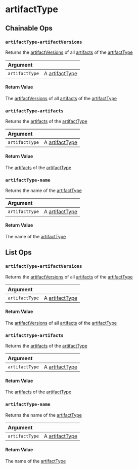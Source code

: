 # artifactType

## Chainable Ops
<h3 id="artifactType-artifactVersions"><code>artifactType-artifactVersions</code></h3>

Returns the [artifactVersions](https://docs.wandb.ai/ref/weave//artifact-version) of all [artifacts](https://docs.wandb.ai/ref/weave//artifact) of the [artifactType](https://docs.wandb.ai/ref/weave//artifact-type)

| Argument |  | 
| :--- | :--- |
| `artifactType` | A [artifactType](https://docs.wandb.ai/ref/weave//artifact-type) |

#### Return Value
The [artifactVersions](https://docs.wandb.ai/ref/weave//artifact-version) of all [artifacts](https://docs.wandb.ai/ref/weave//artifact) of the [artifactType](https://docs.wandb.ai/ref/weave//artifact-type)

<h3 id="artifactType-artifacts"><code>artifactType-artifacts</code></h3>

Returns the [artifacts](https://docs.wandb.ai/ref/weave//artifact) of the [artifactType](https://docs.wandb.ai/ref/weave//artifact-type)

| Argument |  | 
| :--- | :--- |
| `artifactType` | A [artifactType](https://docs.wandb.ai/ref/weave//artifact-type) |

#### Return Value
The [artifacts](https://docs.wandb.ai/ref/weave//artifact) of the [artifactType](https://docs.wandb.ai/ref/weave//artifact-type)

<h3 id="artifactType-name"><code>artifactType-name</code></h3>

Returns the name of the [artifactType](https://docs.wandb.ai/ref/weave//artifact-type)

| Argument |  | 
| :--- | :--- |
| `artifactType` | A [artifactType](https://docs.wandb.ai/ref/weave//artifact-type) |

#### Return Value
The name of the [artifactType](https://docs.wandb.ai/ref/weave//artifact-type)


## List Ops
<h3 id="artifactType-artifactVersions"><code>artifactType-artifactVersions</code></h3>

Returns the [artifactVersions](https://docs.wandb.ai/ref/weave//artifact-version) of all [artifacts](https://docs.wandb.ai/ref/weave//artifact) of the [artifactType](https://docs.wandb.ai/ref/weave//artifact-type)

| Argument |  | 
| :--- | :--- |
| `artifactType` | A [artifactType](https://docs.wandb.ai/ref/weave//artifact-type) |

#### Return Value
The [artifactVersions](https://docs.wandb.ai/ref/weave//artifact-version) of all [artifacts](https://docs.wandb.ai/ref/weave//artifact) of the [artifactType](https://docs.wandb.ai/ref/weave//artifact-type)

<h3 id="artifactType-artifacts"><code>artifactType-artifacts</code></h3>

Returns the [artifacts](https://docs.wandb.ai/ref/weave//artifact) of the [artifactType](https://docs.wandb.ai/ref/weave//artifact-type)

| Argument |  | 
| :--- | :--- |
| `artifactType` | A [artifactType](https://docs.wandb.ai/ref/weave//artifact-type) |

#### Return Value
The [artifacts](https://docs.wandb.ai/ref/weave//artifact) of the [artifactType](https://docs.wandb.ai/ref/weave//artifact-type)

<h3 id="artifactType-name"><code>artifactType-name</code></h3>

Returns the name of the [artifactType](https://docs.wandb.ai/ref/weave//artifact-type)

| Argument |  | 
| :--- | :--- |
| `artifactType` | A [artifactType](https://docs.wandb.ai/ref/weave//artifact-type) |

#### Return Value
The name of the [artifactType](https://docs.wandb.ai/ref/weave//artifact-type)

